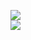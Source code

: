 [![](https://img.shields.io/badge/Made%20With-Github%20Spray-lightgrey.svg?style=for-the-badge&logo=github)](https://github.com/Annihil/github-spray#800)  
[![](https://i.imgur.com/2DrTn0Z.gif)](https://github.com/Annihil/github-spray)